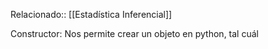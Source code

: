 Relacionado:: [[Estadística Inferencial]]

Constructor: Nos permite crear un objeto en python, tal cuál 